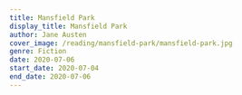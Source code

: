 ```yaml
---
title: Mansfield Park
display_title: Mansfield Park
author: Jane Austen
cover_image: /reading/mansfield-park/mansfield-park.jpg
genre: Fiction
date: 2020-07-06
start_date: 2020-07-04
end_date: 2020-07-06
---
```

